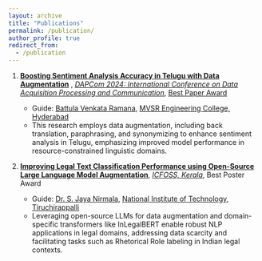 ```yaml
---
layout: archive
title: "Publications"
permalink: /publication/
author_profile: true
redirect_from:
  - /publication
---
```

 
 1. **[Boosting Sentiment Analysis Accuracy in Telugu with Data Augmentation](https://drive.google.com/file/d/1EySRa696i_dcofLM3P_ZZAhZ5MSfNIWX/view?usp=sharing)** , _[DAPCom 2024: International Conference on Data Acquisition Processing and Communication](https://dapcom.mvsrec.edu.in/)_, [Best Paper Award](https://drive.google.com/file/d/1F4OF-AcXKQA9Pi7Ar_aN7eBLWTRpU4sE/view?usp=sharing)
    * Guide: [Battula Venkata Ramana](https://data.mvsrec.edu.in/faculty/profile.php?option=CSE&name=BATTULA%20VENKATARAMANA&designation=Assistant+Professor&email=venkataramana_cse@mvsrec.edu.in&qualification=M.Tech,(Ph.D)), [MVSR Engineering College, Hyderabad](https://mvsrec.edu.in/)
    * This research employs data augmentation, including back translation, paraphrasing, and synonymizing to enhance sentiment analysis in Telugu, emphasizing improved model performance in resource-constrained linguistic domains.
   

2. **[Improving Legal Text Classification Performance using Open-Source Large Language Model Augmentation](https://drive.google.com/file/d/1zOr-7GMobyI0aXerFeV82uMjods0CCKf/view?usp=sharing)**, _[ICFOSS, Kerala](https://icfoss.in/)_, Best Poster Award
    * Guide: [Dr. S. Jaya Nirmala](https://www.nitt.edu/home/academics/departments/cse/faculty/jnirmala/), [National Institute of Technology, Tiruchirappalli ](https://www.nitt.edu/)
    * Leveraging open-source LLMs for data augmentation and domain-specific transformers like InLegalBERT enable robust NLP applications in legal domains, addressing data scarcity and facilitating tasks such as Rhetorical Role labeling in Indian legal contexts.
